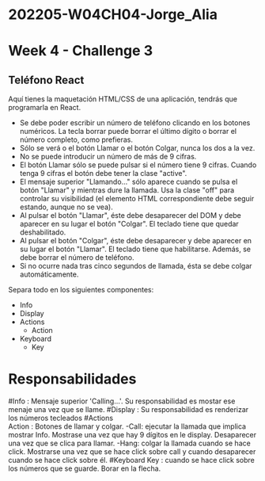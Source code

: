 # 202205-W04CH04-Jorge_Alia
# Week 4 - Challenge 3

## Teléfono React

Aquí tienes la maquetación HTML/CSS de una aplicación, tendrás que programarla en React.

- Se debe poder escribir un número de teléfono clicando en los botones numéricos. La tecla borrar puede borrar el último dígito o borrar el número completo, como prefieras.
- Sólo se verá o el botón Llamar o el botón Colgar, nunca los dos a la vez.
- No se puede introducir un número de más de 9 cifras.
- El botón Llamar sólo se puede pulsar si el número tiene 9 cifras. Cuando tenga 9 cifras el botón debe tener la clase "active".
- El mensaje superior "Llamando..." sólo aparece cuando se pulsa el botón "Llamar" y mientras dure la llamada. Usa la clase "off" para controlar su visibilidad (el elemento HTML correspondiente debe seguir estando, aunque no se vea).
- Al pulsar el botón "Llamar", éste debe desaparecer del DOM y debe aparecer en su lugar el botón "Colgar". El teclado tiene que quedar deshabilitado.
- Al pulsar el botón "Colgar", éste debe desaparecer y debe aparecer en su lugar el botón "Llamar". El teclado tiene que habilitarse. Además, se debe borrar el número de teléfono.
- Si no ocurre nada tras cinco segundos de llamada, ésta se debe colgar automáticamente.

Separa todo en los siguientes componentes:

- Info
- Display
- Actions
  - Action
- Keyboard
  - Key

# Responsabilidades

#Info : Mensaje superior 'Calling...'. Su responsabilidad es mostar ese menaje una vez que se llame.
#Display : Su responsabilidad es renderizar los números tecleados
#Actions  
 Action : Botones de llamar y colgar.
-Call: ejecutar la llamada que implica mostrar Info. Mostrase una vez que hay 9 dígitos en le display. Desaparecer una vez que se clica para llamar.
-Hang: colgar la llamada cuando se hace click. Mostrarse una vez que se hace click sobre call y cuando desaparecer cuando se hace click sobre él.
#Keyboard
Key : cuando se hace click sobre los números que se guarde. Borar en la flecha.

